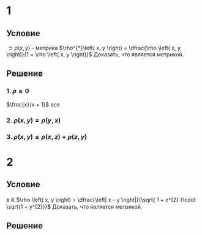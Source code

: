 # 1
## Условие
$\sqsupset \rho \left( x, y \right)$ - метрика
$\rho^{*}\left( x, y \right) = \dfrac{\rho \left( x, y \right)}{1 + \rho \left( x, y \right)}$
Доказать, что является метрикой.
## Решение
### 1. $\rho \geq 0$
$\frac{x}{x + 1}$ все
### 2. $\rho \left( x, y \right) = \rho \left( y, x \right)$

### 3. $\rho \left( x, y \right) \leq \rho \left( x, z \right) + \rho \left( z, y \right)$


# 2
## Условие
в $\mathbb{R}$
$\rho \left( x, y \right) = \dfrac{\left| x - y \right|}{\sqrt{ 1 + x^{2} }\cdot \sqrt{1 + y^{2}}}$
Доказать, что является метрикой.
## Решение
